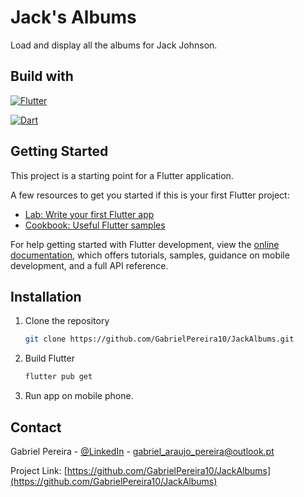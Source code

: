 # Jack's Albums

Load and display all the albums for Jack Johnson.

## Build with

[![Flutter](https://storage.googleapis.com/cms-storage-bucket/c823e53b3a1a7b0d36a9.png)](https://flutter.dev/)

[![Dart](https://dart.dev/assets/img/shared/dart/logo+text/horizontal/white.svg)](https://dart.dev/)

## Getting Started

This project is a starting point for a Flutter application.

A few resources to get you started if this is your first Flutter project:

- [Lab: Write your first Flutter app](https://docs.flutter.dev/get-started/codelab)
- [Cookbook: Useful Flutter samples](https://docs.flutter.dev/cookbook)

For help getting started with Flutter development, view the
[online documentation](https://docs.flutter.dev/), which offers tutorials,
samples, guidance on mobile development, and a full API reference.

## Installation

1. Clone the repository
   ```sh
   git clone https://github.com/GabrielPereira10/JackAlbums.git
   ```
2. Build Flutter
   ```sh
   flutter pub get
   ```
3. Run app on mobile phone.

## Contact

Gabriel Pereira - [@LinkedIn](www.linkedin.com/in/gabriel-pereira-b9801115b) - gabriel_araujo_pereira@outlook.pt

Project Link: [https://github.com/GabrielPereira10/JackAlbums](https://github.com/GabrielPereira10/JackAlbums)
